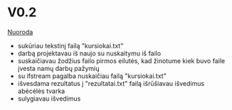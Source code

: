 # V0.2
[Nuoroda](https://github.com/Faustabu/1Projektas/blob/%232_dalis/nuskaitymas.cpp)
* sukūriau tekstinį failą "kursiokai.txt"
* darbą projektavau iš naujo su nuskaitymu iš failo
* suskaičiavau žodžius failo pirmos eilutės, kad žinotume kiek buvo faile įvesta namų darbų pažymių
* su ifstream pagalba nuskaičiau failą "kursiokai.txt"
* išvesdama rezultatus į "rezultatai.txt" failą išrūšiavau išvedimus abėcėlės tvarka
* sulygiavau išvedimus
